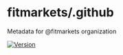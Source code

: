 <!-- [![](https://github.com/callforce/.github/workflows/standardize/badge.svg)](https://github.com/callforce/.github/actions?query=workflow%3A%22standardize%22) -->

# fitmarkets/.github

Metadata for @fitmarkets organization

[![Version](https://img.shields.io/badge/version-v1.1.0-1C80C0)](https://github.com/fitmarkets/.github/releases/v1.1.0)
